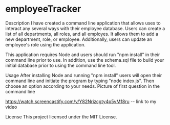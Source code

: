 # employeeTracker

Description
I have created a command line application that allows uses to interact any several ways with their employee database. Users can create a list of all departments, all roles, and all employes. It allows them to add a new department, role, or employee. Additionally, users can update an employee's role using the application.

This application requires Node and users should run "npm install" in their command line prior to use. In addition, use the schema.sql file to build your initial database prior to using the command line tool.

Usage
After installing Node and running "npm install" users will open their command line and initiate the program by typing "node index.js".
Then choose an option according to your needs. Picture of first question in the command line

https://watch.screencastify.com/v/Y82Nrizcgty4p5vM18ru -- link to my video

License
This project licensed under the MIT License.
